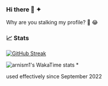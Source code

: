 ### Hi there 👋 ✦
Why are you stalking my profile? 🧐 😂

### 📈 Stats

[![GitHub Streak](https://github-readme-streak-stats-gray-tau.vercel.app?user=arnism1&theme=github-dark&hide_border=true)](https://git.io/streak-stats)

![arnism1's WakaTime stats](https://github-readme-stats.vercel.app/api/wakatime?username=space&theme=github_dark&layout=compact&hide_border=true) *


used effectively since September 2022
